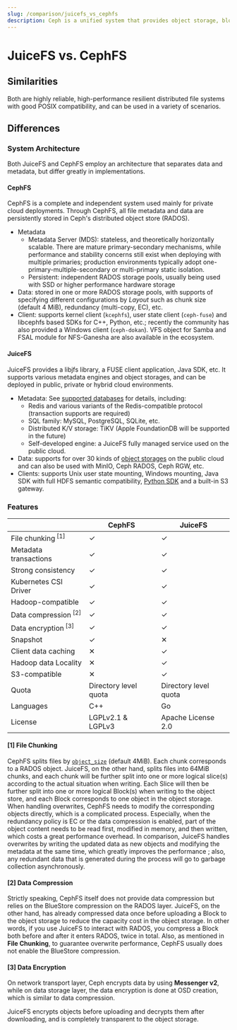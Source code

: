 ```yaml
---
slug: /comparison/juicefs_vs_cephfs
description: Ceph is a unified system that provides object storage, block storage and file storage. This article compares the similarities and differences between JuiceFS and Ceph.
---
```


# JuiceFS vs. CephFS

## Similarities

Both are highly reliable, high-performance resilient distributed file systems with good POSIX compatibility, and can be used in a variety of scenarios.

## Differences

### System Architecture

Both JuiceFS and CephFS employ an architecture that separates data and metadata, but differ greatly in implementations.

#### CephFS

CephFS is a complete and independent system used mainly for private cloud deployments. Through CephFS, all file metadata and data are persistently stored in Ceph's distributed object store (RADOS).

- Metadata
  - Metadata Server (MDS): stateless, and theoretically horizontally scalable. There are mature primary-secondary mechanisms, while performance and stability concerns still exist when deploying with multiple primaries; production environments typically adopt one-primary-multiple-secondary or multi-primary static isolation.
  - Persistent: independent RADOS storage pools, usually being used with SSD or higher performance hardware storage
- Data: stored in one or more RADOS storage pools, with supports of specifying different configurations by _Layout_ such as chunk size (default 4 MiB), redundancy (multi-copy, EC), etc.
- Client: supports kernel client (`kcephfs`), user state client (`ceph-fuse`) and libcephfs based SDKs for C++, Python, etc.; recently the community has also provided a Windows client (`ceph-dokan`). VFS object for Samba and FSAL module for NFS-Ganesha are also available in the ecosystem.

#### JuiceFS

JuiceFS provides a libjfs library, a FUSE client application, Java SDK, etc. It supports various metadata engines and object storages, and can be deployed in public, private or hybrid cloud environments.

- Metadata: See [supported databases](../../reference/how_to_set_up_metadata_engine.md) for details, including:
  - Redis and various variants of the Redis-compatible protocol (transaction supports are required)
  - SQL family: MySQL, PostgreSQL, SQLite, etc.
  - Distributed K/V storage: TiKV (Apple FoundationDB will be supported in the future)
  - Self-developed engine: a JuiceFS fully managed service used on the public cloud.
- Data: supports for over 30 kinds of [object storages](../../reference/how_to_set_up_object_storage.md) on the public cloud and can also be used with MinIO, Ceph RADOS, Ceph RGW, etc.
- Clients: supports Unix user state mounting, Windows mounting, Java SDK with full HDFS semantic compatibility, [Python SDK](https://github.com/megvii-research/juicefs-python) and a built-in S3 gateway.

### Features

|                                 | CephFS                | JuiceFS               |
| ------------------------------- | --------------------- | --------------------- |
| File chunking<sup> [1]</sup>    | ✓                     | ✓                     |
| Metadata transactions           | ✓                     | ✓                     |
| Strong consistency              | ✓                     | ✓                     |
| Kubernetes CSI Driver           | ✓                     | ✓                     |
| Hadoop-compatible               | ✓                     | ✓                     |
| Data compression<sup> [2]</sup> | ✓                     | ✓                     |
| Data encryption<sup> [3]</sup>  | ✓                     | ✓                     |
| Snapshot                        | ✓                     | ✕                     |
| Client data caching             | ✕                     | ✓                     |
| Hadoop data Locality            | ✕                     | ✓                     |
| S3-compatible                   | ✕                     | ✓                     |
| Quota                           | Directory level quota | Directory level quota |
| Languages                       | C++                   | Go                    |
| License                         | LGPLv2.1 & LGPLv3     | Apache License 2.0    |

#### [1] File Chunking

CephFS splits files by [`object_size`](https://docs.ceph.com/en/latest/cephfs/file-layouts/#reading-layouts-with-getfattr) (default 4MiB). Each chunk corresponds to a RADOS object. JuiceFS, on the other hand, splits files into 64MiB chunks, and each chunk will be further split into one or more logical slice(s) according to the actual situation when writing. Each Slice will then be further split into one or more logical Block(s) when writing to the object store, and each Block corresponds to one object in the object storage. When handling overwrites, CephFS needs to modify the corresponding objects directly, which is a complicated process. Especially, when the redundancy policy is EC or the data compression is enabled, part of the object content needs to be read first, modified in memory, and then written, which costs a great performance overhead. In comparison, JuiceFS handles overwrites by writing the updated data as new objects and modifying the metadata at the same time, which greatly improves the performance
; also, any redundant data that is generated during the process will go to garbage collection asynchronously.

#### [2] Data Compression

Strictly speaking, CephFS itself does not provide data compression but relies on the BlueStore compression on the RADOS layer. JuiceFS, on the other hand, has already compressed data once before uploading a Block to the object storage to reduce the capacity cost in the object storage. In other words, if you use JuiceFS to interact with RADOS, you compress a Block both before and after it enters RADOS, twice in total. Also, as mentioned in **File Chunking**, to guarantee overwrite performance, CephFS usually does not enable the BlueStore compression.

#### [3] Data Encryption

On network transport layer, Ceph encrypts data by using **Messenger v2**, while on data storage layer, the data encryption is done at OSD creation, which is similar to data compression.

JuiceFS encrypts objects before uploading and decrypts them after downloading, and is completely transparent to the object storage.
